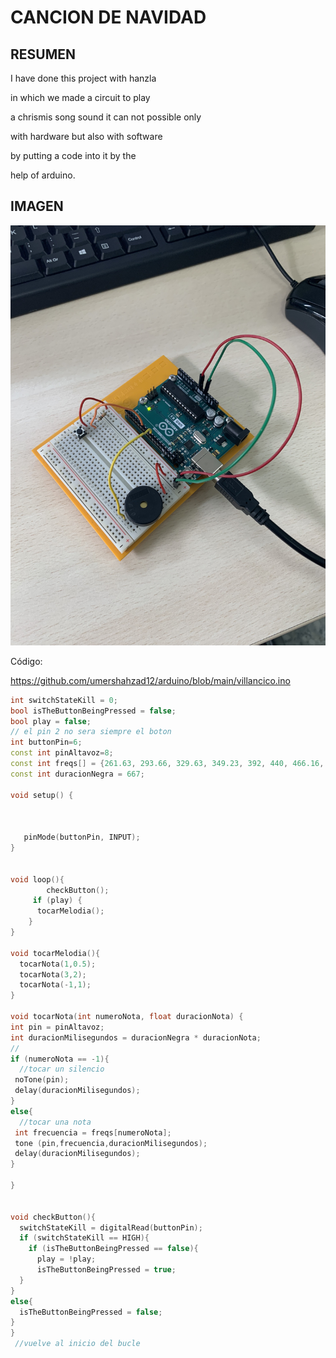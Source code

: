 # CANCION DE NAVIDAD


## RESUMEN

I have done this project with hanzla 

in which we made a circuit to play

a chrismis song sound it can not possible only

with hardware but also with software 

by putting a code into it by the

help of arduino.

## IMAGEN

![](https://github.com/Hanzla55/Arduino/blob/main/cancion%20navidad.jpg?raw=true)


Código:

https://github.com/umershahzad12/arduino/blob/main/villancico.ino

``` C++
int switchStateKill = 0;
bool isTheButtonBeingPressed = false;
bool play = false;
// el pin 2 no sera siempre el boton
int buttonPin=6;
const int pinAltavoz=8;
const int freqs[] = {261.63, 293.66, 329.63, 349.23, 392, 440, 466.16, 523.25, 587.33, 587.33, 659.25,698.46, 783.99, 880, 932.33, 1046.50};
const int duracionNegra = 667;
 
void setup() {
  
 
  
   pinMode(buttonPin, INPUT);
}


void loop(){
        checkButton();
     if (play) {
      tocarMelodia();
    }
}

void tocarMelodia(){
  tocarNota(1,0.5);
  tocarNota(3,2);
  tocarNota(-1,1);
}

void tocarNota(int numeroNota, float duracionNota) {
int pin = pinAltavoz;
int duracionMilisegundos = duracionNegra * duracionNota; 
//
if (numeroNota == -1){
  //tocar un silencio 
 noTone(pin);
 delay(duracionMilisegundos);
}
else{
  //tocar una nota  
 int frecuencia = freqs[numeroNota];
 tone (pin,frecuencia,duracionMilisegundos);
 delay(duracionMilisegundos);
}

}


void checkButton(){
  switchStateKill = digitalRead(buttonPin);
  if (switchStateKill == HIGH){
    if (isTheButtonBeingPressed == false){
      play = !play;
      isTheButtonBeingPressed = true;
  }
}
else{
  isTheButtonBeingPressed = false;
}
}
 //vuelve al inicio del bucle

```
